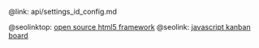 @link: api/settings_id_config.md

@seolinktop: [open source html5 framework](https://webix.com)
@seolink: [javascript kanban board](https://webix.com/kanban/)